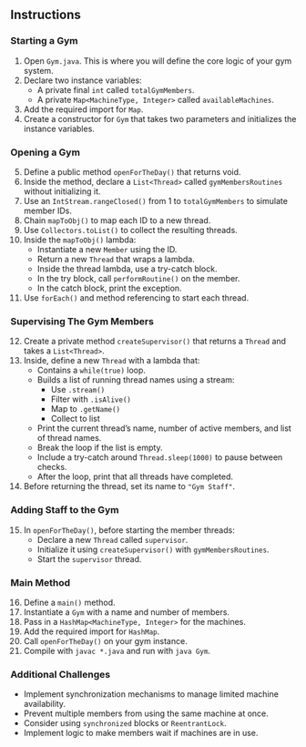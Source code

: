 ## Instructions

### Starting a Gym

1. Open `Gym.java`. This is where you will define the core logic of your gym system.
2. Declare two instance variables:
   - A private final `int` called `totalGymMembers`.
   - A private `Map<MachineType, Integer>` called `availableMachines`.
3. Add the required import for `Map`.
4. Create a constructor for `Gym` that takes two parameters and initializes the instance variables.

### Opening a Gym

5. Define a public method `openForTheDay()` that returns void.
6. Inside the method, declare a `List<Thread>` called `gymMembersRoutines` without initializing it.
7. Use an `IntStream.rangeClosed()` from 1 to `totalGymMembers` to simulate member IDs.
8. Chain `mapToObj()` to map each ID to a new thread.
9. Use `Collectors.toList()` to collect the resulting threads.
10. Inside the `mapToObj()` lambda:
    - Instantiate a new `Member` using the ID.
    - Return a new `Thread` that wraps a lambda.
    - Inside the thread lambda, use a try-catch block.
    - In the try block, call `performRoutine()` on the member.
    - In the catch block, print the exception.
11. Use `forEach()` and method referencing to start each thread.

### Supervising The Gym Members

12. Create a private method `createSupervisor()` that returns a `Thread` and takes a `List<Thread>`.
13. Inside, define a new `Thread` with a lambda that:
    - Contains a `while(true)` loop.
    - Builds a list of running thread names using a stream:
      - Use `.stream()`
      - Filter with `.isAlive()`
      - Map to `.getName()`
      - Collect to list
    - Print the current thread’s name, number of active members, and list of thread names.
    - Break the loop if the list is empty.
    - Include a try-catch around `Thread.sleep(1000)` to pause between checks.
    - After the loop, print that all threads have completed.
14. Before returning the thread, set its name to `"Gym Staff"`.

### Adding Staff to the Gym

15. In `openForTheDay()`, before starting the member threads:
    - Declare a new `Thread` called `supervisor`.
    - Initialize it using `createSupervisor()` with `gymMembersRoutines`.
    - Start the `supervisor` thread.

### Main Method

16. Define a `main()` method.
17. Instantiate a `Gym` with a name and number of members.
18. Pass in a `HashMap<MachineType, Integer>` for the machines.
19. Add the required import for `HashMap`.
20. Call `openForTheDay()` on your gym instance.
21. Compile with `javac *.java` and run with `java Gym`.

### Additional Challenges

- Implement synchronization mechanisms to manage limited machine availability.
- Prevent multiple members from using the same machine at once.
- Consider using `synchronized` blocks or `ReentrantLock`.
- Implement logic to make members wait if machines are in use.


